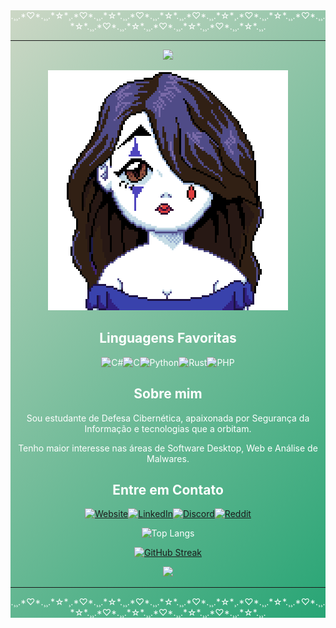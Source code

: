 
<div style="text-align: center;background: linear-gradient(135deg,#CCD7C5,#28A575);color:#FFF;align=center" >

<div align="center">
.¸¸.*♡*.¸¸.*☆*¸.*♡*.¸¸.*☆*.¸¸.*♡*.¸¸.*☆*.¸¸.*♡*.¸¸.*☆*¸.*♡*.¸¸.*☆*.¸¸.*♡*.¸¸.*☆*.¸¸.*♡*.¸¸.*☆*.¸¸.*♡*.¸¸.*☆*.¸¸.*♡*.¸¸.*☆*.¸¸.
 <hr>
</div>
<div class="titulo" align="center">

</div>
<!--Letreiro-->
<p align="center">
<img src="https://readme-typing-svg.herokuapp.com?font=Satisfy&color=569D74&size=22&center=true&vCenter=true&lines=Bem-Vindos+ao+meu+perfil+!;">
</p>

<div align="center">
 
![img](pierrete.png)
</div>

<div class="subtitulo" align="center">

## Linguagens Favoritas


![C#](https://img.shields.io/badge/C%23-000?style=for-the-badge&logo=c-sharp&logoColor=823085)![C](https://img.shields.io/badge/C-000?style=for-the-badge&logo=c)![Python](https://img.shields.io/badge/Python-000?style=for-the-badge&logo=python)![Rust](https://img.shields.io/badge/Rust-000000?style=for-the-badge&logo=rust&logoColor=white)![PHP](https://img.shields.io/badge/php-passing?style=for-the-badge&logo=php&color=black)

</div>
<div class="subtitulo" align="center">

## Sobre mim

<p class="texto">
    Sou estudante de Defesa Cibernética, apaixonada por Segurança da Informação e 
 tecnologias que a orbitam.</p>
 <p>
Tenho maior interesse nas áreas de Software 
 Desktop, Web e Análise de Malwares. 
</p>

</div>

<div class="subtitulo" align="center">

## Entre em Contato


 [![Website](https://img.shields.io/badge/website-000000?style=for-the-badge&logo=About.me&logoColor=white)](https://pierrete.github.io)[![LinkedIn](https://img.shields.io/badge/LinkedIn-000?style=for-the-badge&logo=linkedin&logoColor=0E76A8)](https://www.linkedin.com/in/pamela-rodrigues-992024229/)[![Discord](https://img.shields.io/badge/Discord-000?style=for-the-badge&logo=discord)](https://www.discord.com/in/anemona0150/)[![Reddit](https://img.shields.io/badge/Reddit-%23FF4500.svg?style=for-the-badge&logo=Reddit&logoColor=white)](https://www.reddit.com/user/pierrete818/)
</div>
<div align="center">

<!--
  ![gif](https://external-content.duckduckgo.com/iu/?u=https%3A%2F%2Fmedia1.tenor.com%2Fimages%2F6d4ebb1873a044d18987507fc09184ef%2Ftenor.gif%3Fitemid%3D14291762&f=1&nofb=1&ipt=7e6ce8e2f0bb0b877a42ab099324c1490d91654cd2a4673c115f9510522cfd35&ipo=images)
</div>
 -->
 
![Top Langs](https://github-readme-stats-git-masterrstaa-rickstaa.vercel.app/api/top-langs/?username=pierrete&layout=compact&bg_color=023125&border_color=51CCB6&title_color=569D74&text_color=EEFEE4)

[![GitHub Streak](https://streak-stats.demolab.com/?user=pierrete&background=023125&border=51CCB6&dates=EEFEE4&title_color=569D74&theme=vue-dark)](https://git.io/streak-stats)
</div>

<div align="center">
 <a href="https://github.com/pierrete/github-profile-views-counter">
    <img src="https://komarev.com/ghpvc/?username=pierrete&color=28A575&style=for-the-badge">
</a>
 </div>

<hr>
<div align="center">
.¸¸.*♡*.¸¸.*☆*¸.*♡*.¸¸.*☆*.¸¸.*♡*.¸¸.*☆*.¸¸.*♡*.¸¸.*☆*¸.*♡*.¸¸.*☆*.¸¸.*♡*.¸¸.*☆*.¸¸.*♡*.¸¸.*☆*.¸¸.*♡*.¸¸.*☆*.¸¸.*♡*.¸¸.*☆*.¸¸.
</div>
 
 </div>

<!--
<div class="subtitulo">
## Um repositório bacana !
</div>
[![Repo Card](https://github-readme-stats.vercel.app/api/pin/?username=pierrete&repo=--&bg_color=569D74&border_color=51CCB6&show_icons=true&icon_color=51CCB6&title_color=023125&text_color=EEFEE4)](https://github.com/pierrete/dio-lab-open-source) -->

  <!-- LINKS
  https://dev.to/envoy_/150-badges-for-github-pnk
 -->

<!-- 
________________________________________
====== Dicas do perfil ======
*** 1400x425 banner do github Vou usar 1400x222
*** pexels imagens royalty free
________________________________________
